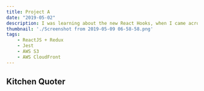 ```yaml
---
title: Project A 
date: "2019-05-02"
description: I was learning about the new React Hooks, when I came across a blog post that claims to build state management, like Redux, using React Hooks. I decided to try it out and found it surprisingly simple and effective.
thumbnail: './Screenshot from 2019-05-09 06-58-58.png'
tags: 
    - ReactJS + Redux
    - Jest
    - AWS S3
    - AWS CloudFront
---
```


## Kitchen Quoter